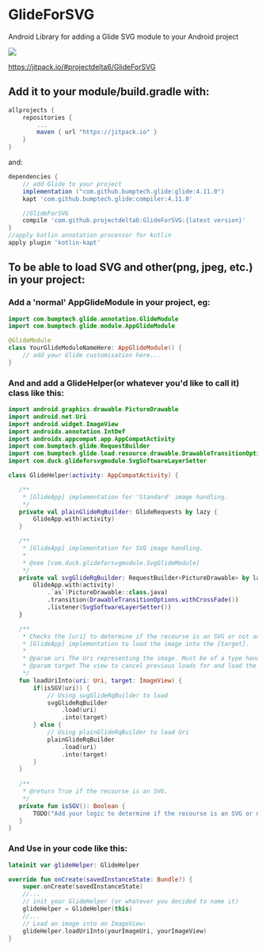 # GlideForSVG

Android Library for adding a Glide SVG module to your Android project

[![](https://jitpack.io/v/projectdelta6/GlideForSVG.svg)](https://jitpack.io/#projectdelta6/GlideForSVG)

https://jitpack.io/#projectdelta6/GlideForSVG

## Add it to your module/build.gradle with:
```gradle
allprojects {
    repositories {
        ...
        maven { url "https://jitpack.io" }
    }
}
```
and:

```gradle
dependencies {
    // add Glide to your project
    implementation ("com.github.bumptech.glide:glide:4.11.0")
    kapt 'com.github.bumptech.glide:compiler:4.11.0'

    //GlideForSVG
    compile 'com.github.projectdelta6:GlideForSVG:{latest version}'
}
//apply kotlin annotation processor for kotlin
apply plugin 'kotlin-kapt'
```

## To be able to load SVG and other(png, jpeg, etc.) in your project:

### Add a 'normal' AppGlideModule in your project, eg:
```kotlin
import com.bumptech.glide.annotation.GlideModule
import com.bumptech.glide.module.AppGlideModule

@GlideModule
class YourGlideModuleNameHere: AppGlideModule() {
    // add your Glide customisation here...
}
```

### And and add a GlideHelper(or whatever you'd like to call it) class like this:
```kotlin
import android.graphics.drawable.PictureDrawable
import android.net.Uri
import android.widget.ImageView
import androidx.annotation.IntDef
import androidx.appcompat.app.AppCompatActivity
import com.bumptech.glide.RequestBuilder
import com.bumptech.glide.load.resource.drawable.DrawableTransitionOptions
import com.duck.glideforsvgmodule.SvgSoftwareLayerSetter

class GlideHelper(activity: AppCompatActivity) {

   /**
    * [GlideApp] implementation for 'Standard' image handling.
    */
   private val plainGlideRqBuilder: GlideRequests by lazy {
       GlideApp.with(activity)
   }

   /**
    * [GlideApp] implementation for SVG image handling.
    *
    * @see [com.duck.glideforsvgmodule.SvgGlideModule]
    */
   private val svgGlideRqBuilder: RequestBuilder<PictureDrawable> by lazy {
       GlideApp.with(activity)
           .`as`(PictureDrawable::class.java)
           .transition(DrawableTransitionOptions.withCrossFade())
           .listener(SvgSoftwareLayerSetter())
   }

   /**
    * Checks the [uri] to determine if the recourse is an SVG or not and invokes the appropriate
    * [GlideApp] implementation to load the image into the [target].
    *
    * @param uri The Uri representing the image. Must be of a type handled by [com.bumptech.glide.load.model.UriLoader].
    * @param target The view to cancel previous loads for and load the new resource into.
    */
   fun loadUriInto(uri: Uri, target: ImageView) {
       if(isSGV(uri)) {
           // Using svgGlideRqBuilder to load
           svgGlideRqBuilder
               .load(uri)
               .into(target)
       } else {
           // Using plainGlideRqBuilder to load Uri
           plainGlideRqBuilder
               .load(uri)
               .into(target)
       }
   }
   
   /**
    * @return True if the recourse is an SVG.
    */
   private fun isSGV(): Boolean {
       TODO("Add your logic to determine if the recourse is an SVG or not")
   }
}
```

### And Use in your code like this:

```kotlin
lateinit var glideHelper: GlideHelper

override fun onCreate(savedInstanceState: Bundle?) {
    super.onCreate(savedInstanceState)
    //...
    // init your GlideHelper (or whatever you decided to name it)
    glideHelper = GlideHelper(this)
    //...
    // Load an image into an ImageView:
    glideHelper.loadUriInto(yourImageUri, yourImageView)
}
```